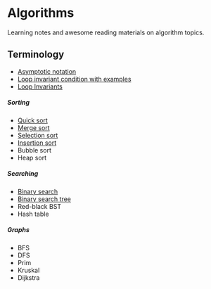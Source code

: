 # Algorithms

Learning notes and awesome reading materials on algorithm topics.

## Terminology

- [Asymptotic notation](https://www.khanacademy.org/computing/computer-science/algorithms/asymptotic-notation/a/asymptotic-notation)
- [Loop invariant condition with examples](https://www.geeksforgeeks.org/loop-invariant-condition-examples-sorting-algorithms/)
- [Loop Invariants](https://www.cs.scranton.edu/~mccloske/courses/cmps144/invariants_lec.html)

##### Sorting

- [Quick sort](./quick-sort.md)
- [Merge sort](./merge-sort.md)
- [Selection sort](./selection-sort.md)
- [Insertion sort](./insertion-sort.md)
- Bubble sort
- Heap sort

##### Searching

- [Binary search](./binary-search.md)
- [Binary search tree](./binary-search-tree.md)
- Red-black BST
- Hash table

##### Graphs

- BFS
- DFS
- Prim
- Kruskal
- Dijkstra
